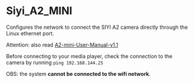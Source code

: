 # Siyi_A2_MINI
Configures the network to connect the SIYI A2 camera directly through the Linux ethernet port.

Attention: also read [A2-mini-User-Manual-v1.1](A2-mini-User-Manual-v1.1.pdf)

Before connecting to your media player, check the connection to the camera by running `ping 192.168.144.25`

OBS:
the system **cannot be connected to the wifi network**.